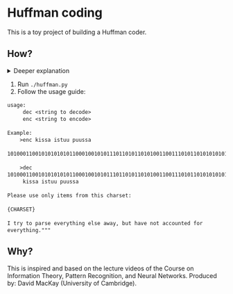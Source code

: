 # Huffman coding

This is a toy project of building a Huffman coder. 

## How?

<details>
<summary>Deeper explanation</summary>
We use the following propability distribution of letters:
    
```python
LETTERS = {
    " ":19.28,
    "a":5.75,
    "b":1.28,
    "c":2.63,
    "d":2.85,
    "e":9.13,
    "f":1.73,
    "g":1.33,
    "h":3.13,
    "i":5.99,
    "j":0.06,
    "k":0.84,
    "l":3.35,
    "m":2.35,
    "n":5.96,
    "o":6.89,
    "p":1.92,
    "q":0.08,
    "r":5.08,
    "s":5.67,
    "t":7.06,
    "u":3.34,
    "v":0.69,
    "w":1.19,
    "x":0.73,
    "y":1.64,
    "z":0.07
}
```

Any other character will be disregarded. This has entropy of `4.10944619015985` bits.

Using it results in this Huffman tree:
![image](tree.png)
which is used for creating the encodings for the characters.
</details>

1. Run `./huffman.py`
2. Follow the usage guide:
```
usage:
     dec <string to decode>
     enc <string to encode>

Example:
    >enc kissa istuu puussa
     10100011001010101010110001001010111011010110101001100111010110101010101010110

    >dec 10100011001010101010110001001010111011010110101001100111010110101010101010110
     kissa istuu puussa

Please use only items from this charset:

{CHARSET}

I try to parse everything else away, but have not accounted for everything."""
```

## Why?

This is inspired and based on the lecture videos of the Course on Information Theory, Pattern Recognition, and Neural Networks.
Produced by: David MacKay (University of Cambridge). 
